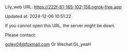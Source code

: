 Lily_web URL: https://222f-61-165-102-156.ngrok-free.app

Updated at: 2024-12-06 10:51:22

If you cannot open this URL, the server might be down.

Please contact: 

goley04@foxmail.com Or Wechat:GL_yeaH